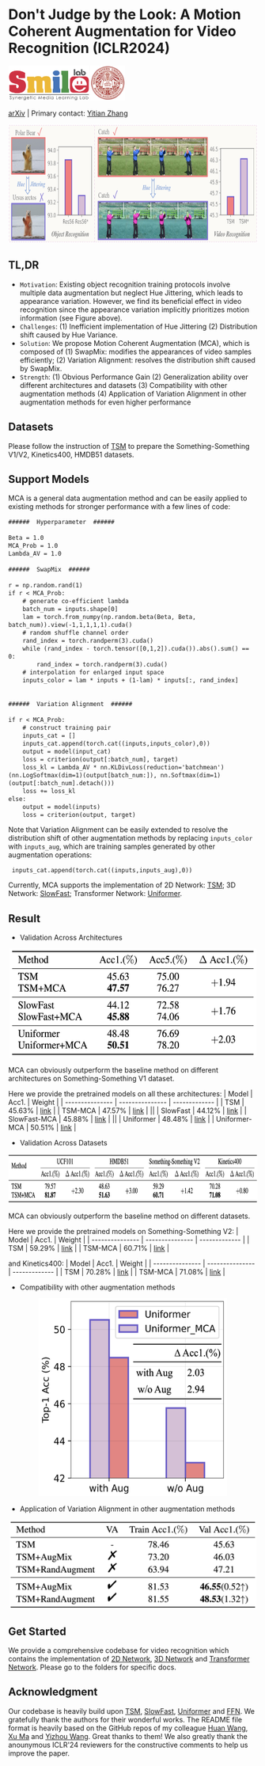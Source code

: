 # Don't Judge by the Look: A Motion Coherent Augmentation for Video Recognition (ICLR2024)


<div align="left">
    <a><img src="fig/smile.png"  height="70px" ></a>
    <a><img src="fig/neu.png"  height="70px" ></a>
</div>

[arXiv](https://arxiv.org/abs/2403.09506) | Primary contact: [Yitian Zhang](mailto:markcheung9248@gmail.com)


<div align="center">
  <img src="fig/fig1_iclr.jpeg" width="800px" height="240px">
</div>

## TL,DR
- `Motivation`: Existing object recognition training protocols involve multiple data augmentation but neglect Hue Jittering, which leads to appearance variation. However, we find its beneficial effect in video recognition since the appearance variation implicitly prioritizes motion information (see Figure above).
- `Challenges`: (1) Inefficient implementation of Hue Jittering (2) Distribution shift caused by Hue Variance.
- `Solution`: We propose Motion Coherent Augmentation (MCA), which is composed of (1) SwapMix: modifies the appearances of video samples efficiently; (2) Variation Alignment: resolves the distribution shift caused by SwapMix.
- `Strength`: (1) Obvious Performance Gain (2) Generalization ability over different architectures and datasets (3) Compatibility with other augmentation methods (4) Application of Variation Alignment in other augmentation methods for even higher performance


## Datasets
Please follow the instruction of [TSM](https://github.com/mit-han-lab/temporal-shift-module#data-preparation) to prepare the Something-Something V1/V2, Kinetics400, HMDB51 datasets.

## Support Models

MCA is a general data augmentation method and can be easily applied to existing methods for stronger performance with a few lines of code:

  ```
  ######  Hyperparameter  ######

  Beta = 1.0
  MCA_Prob = 1.0
  Lambda_AV = 1.0

  ######  SwapMix  ######

  r = np.random.rand(1)
  if r < MCA_Prob:
      # generate co-efficient lambda
      batch_num = inputs.shape[0]
      lam = torch.from_numpy(np.random.beta(Beta, Beta, batch_num)).view(-1,1,1,1,1).cuda()
      # random shuffle channel order
      rand_index = torch.randperm(3).cuda()
      while (rand_index - torch.tensor([0,1,2]).cuda()).abs().sum() == 0:
          rand_index = torch.randperm(3).cuda()
      # interpolation for enlarged input space
      inputs_color = lam * inputs + (1-lam) * inputs[:, rand_index]
      

  ######  Variation Alignment  ######    

  if r < MCA_Prob:
      # construct training pair
      inputs_cat = []
      inputs_cat.append(torch.cat((inputs,inputs_color),0))
      output = model(input_cat)
      loss = criterion(output[:batch_num], target)
      loss_kl = Lambda_AV * nn.KLDivLoss(reduction='batchmean')(nn.LogSoftmax(dim=1)(output[batch_num:]), nn.Softmax(dim=1)(output[:batch_num].detach()))
      loss += loss_kl
  else:
      output = model(inputs)
      loss = criterion(output, target)
  ```
Note that Variation Alignment can be easily extended to resolve the distribution shift of other augmentation methods by replacing `inputs_color` with `inputs_aug`, which are training samples generated by other augmentation operations:
  ```
   inputs_cat.append(torch.cat((inputs,inputs_aug),0))
  ```


Currently, MCA supports the implementation of 2D Network: [TSM](https://arxiv.org/abs/1811.08383); 3D Network: [SlowFast](https://openaccess.thecvf.com/content_ICCV_2019/papers/Feichtenhofer_SlowFast_Networks_for_Video_Recognition_ICCV_2019_paper.pdf); Transformer Network: [Uniformer](https://arxiv.org/abs/2201.09450).

## Result

- Validation Across Architectures

<div align="center">
  <img src="fig/architecture.png" width="500px" height="220px">
</div>

MCA can obviously outperform the baseline method on different architectures on Something-Something V1 dataset.

Here we provide the pretrained models on all these architectures:
| Model | Acc1. |  Weight  |
| --------------- | --------------- | ------------- |
| TSM  | 45.63% | [link](https://drive.google.com/file/d/19tkDLkTetnOPTf8Rb4vGVKqjvAyKc0Mc/view?usp=sharing) |
| TSM-MCA  | 47.57% | [link](https://drive.google.com/file/d/1dr2x9jTQ28V_Qfg0FJPrvp7yB-cP6DLu/view?usp=sharing) |
||
| SlowFast  | 44.12% | [link](https://drive.google.com/file/d/15YKrKpw5o5L_2Z5sSHUBocTb60HUAM2j/view?usp=sharing) |
| SlowFast-MCA  | 45.88% | [link](https://drive.google.com/file/d/1L8F1oGJYliQOX3q9xQ0PZ4nP3JV1SMFJ/view?usp=sharing) |
||
| Uniformer | 48.48% | [link](https://drive.google.com/file/d/19KAdWIpLGbDa2z7BmbOny1WrDuwTz8Ky/view?usp=sharing) |
| Uniformer-MCA  | 50.51% | [link](https://drive.google.com/file/d/1bDArCCHwF9OT-ifFlgBkfyNlerK8QMNy/view?usp=sharing) |


- Validation Across Datasets

<div align="center">
  <img src="fig/datasets.png" width="800px" height="100px">
</div>

MCA can obviously outperform the baseline method on different datasets.

Here we provide the pretrained models on Something-Something V2:
| Model | Acc1. | Weight  |
| --------------- | --------------- | ------------- |
| TSM  | 59.29% | [link](https://drive.google.com/file/d/115sSRe_J07nFvg1nL9olMDzDbtdIBjGi/view?usp=sharing) |
| TSM-MCA  | 60.71% | [link](https://drive.google.com/file/d/1JynjO1cOQLGEXYOXV44SeXCD-fBQtgeV/view?usp=sharing) |

and Kinetics400:
| Model | Acc1. | Weight  |
| --------------- | --------------- | ------------- |
| TSM  | 70.28% | [link](https://drive.google.com/file/d/16CC_XrRV5_AV2mr2WKWmSHrZ2z0inT0q/view?usp=sharing) |
| TSM-MCA  | 71.08% | [link](https://drive.google.com/file/d/1CGtpIVyU_MBAuJCeNUSW_x5lYCF5MKhl/view?usp=sharing) |


- Compatibility with other augmentation methods

<div align="center">
  <img src="fig/compatible.png" width="380px" height="400px">
</div>

- Application of Variation Alignment in other augmentation methods


<div align="center">
  <img src="fig/application.png" width="500px" height="180px">
</div>


## Get Started

We provide a comprehensive codebase for video recognition which contains the implementation of [2D Network](2D_Network/), [3D Network](3D_Network/) and [Transformer Network](Transformer_Network/). Please go to the folders for specific docs.


## Acknowledgment

Our codebase is heavily build upon [TSM](https://github.com/mit-han-lab/temporal-shift-module#data-preparation), [SlowFast](https://github.com/facebookresearch/SlowFast), [Uniformer](https://github.com/Sense-X/UniFormer/tree/main/video_classification) and [FFN](https://github.com/BeSpontaneous/FFN-pytorch). We gratefully thank the authors for their wonderful works. The README file format is heavily based on the GitHub repos of my colleague [Huan Wang](https://github.com/MingSun-Tse), [Xu Ma](https://github.com/ma-xu) and [Yizhou Wang](https://github.com/wyzjack). Great thanks to them! We also greatly thank the anounymous ICLR'24 reviewers for the constructive comments to help us improve the paper.